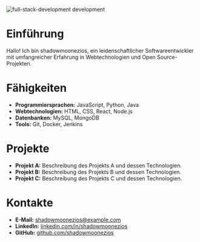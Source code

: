 ![full-stack-development development](https://media1.giphy.com/media/v1.Y2lkPTdiYzJhNDkwbGRzaTdtdmliN3RzbXAwaG1md285amJiYThleGVweGsxdXA4ZnN5eCZlcD12MV9naWZzX3NlYXJjaCZjdD1n/5qRsM97ap8fWl9eK1g/giphy.gif)

# Einführung
Hallo! Ich bin shadowmoonezios, ein leidenschaftlicher Softwareentwickler mit umfangreicher Erfahrung in Webtechnologien und Open Source-Projekten.

# Fähigkeiten
- **Programmiersprachen:** JavaScript, Python, Java
- **Webtechnologien:** HTML, CSS, React, Node.js
- **Datenbanken:** MySQL, MongoDB
- **Tools:** Git, Docker, Jenkins

# Projekte
- **Projekt A:** Beschreibung des Projekts A und dessen Technologien.
- **Projekt B:** Beschreibung des Projekts B und dessen Technologien.
- **Projekt C:** Beschreibung des Projekts C und dessen Technologien.

# Kontakte
- **E-Mail:** shadowmoonezios@example.com
- **LinkedIn:** [linkedin.com/in/shadowmoonezios](https://linkedin.com/in/shadowmoonezios)
- **GitHub:** [github.com/shadowmoonezios](https://github.com/shadowmoonezios)